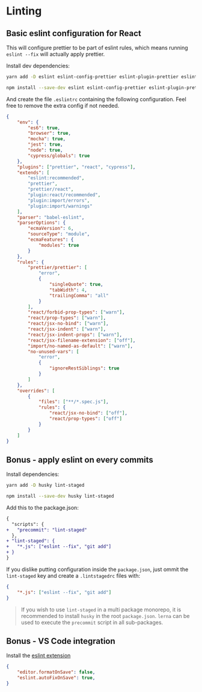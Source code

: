 # Linting

## Basic eslint configuration for React

This will configure prettier to be part of eslint rules, which means running `eslint --fix` will actually apply prettier.

Install dev dependencies:

```bash
yarn add -D eslint eslint-config-prettier eslint-plugin-prettier eslint-plugin-import eslint-plugin-jest eslint-plugin-jsx-a11y eslint-plugin-react eslint-plugin-cypress babel-eslint prettier

npm install --save-dev eslint eslint-config-prettier eslint-plugin-prettier eslint-plugin-import eslint-plugin-jest eslint-plugin-jsx-a11y eslint-plugin-react eslint-plugin-cypress babel-eslint prettier
```

And create the file `.eslintrc` containing the following configuration.
Feel free to remove the extra config if not needed.

```json
{
    "env": {
        "es6": true,
        "browser": true,
        "mocha": true,
        "jest": true,
        "node": true,
        "cypress/globals": true
    },
    "plugins": ["prettier", "react", "cypress"],
    "extends": [
        "eslint:recommended",
        "prettier",
        "prettier/react",
        "plugin:react/recommended",
        "plugin:import/errors",
        "plugin:import/warnings"
    ],
    "parser": "babel-eslint",
    "parserOptions": {
        "ecmaVersion": 6,
        "sourceType": "module",
        "ecmaFeatures": {
            "modules": true
        }
    },
    "rules": {
        "prettier/prettier": [
            "error",
            {
                "singleQuote": true,
                "tabWidth": 4,
                "trailingComma": "all"
            }
        ],
        "react/forbid-prop-types": ["warn"],
        "react/prop-types": ["warn"],
        "react/jsx-no-bind": ["warn"],
        "react/jsx-indent": ["warn"],
        "react/jsx-indent-props": ["warn"],
        "react/jsx-filename-extension": ["off"],
        "import/no-named-as-default": ["warn"],
        "no-unused-vars": [
            "error",
            {
                "ignoreRestSiblings": true
            }
        ]
    },
    "overrides": [
        {
            "files": ["**/*.spec.js"],
            "rules": {
                "react/jsx-no-bind": ["off"],
                "react/prop-types": ["off"]
            }
        }
    ]
}
```

## Bonus - apply eslint on every commits

Install dependencies:

```bash
yarn add -D husky lint-staged

npm install --save-dev husky lint-staged
```

Add this to the package.json:

```diff
{
  "scripts": {
+   "precommit": "lint-staged"
  },
+ "lint-staged": {
+   "*.js": ["eslint --fix", "git add"]
+ }
}
```

If you dislike putting configuration inside the `package.json`, just ommit the `lint-staged` key and create a `.lintstagedrc` files with:

```json
{
    "*.js": ["eslint --fix", "git add"]
}
```

> If you wish to use `lint-staged` in a multi package monorepo, it is recommended to install `husky` in the root `package.json`. `lerna` can be used to execute the `precommit` script in all sub-packages.

## Bonus - VS Code integration

Install the [eslint extension](https://marketplace.visualstudio.com/items?itemName=dbaeumer.vscode-eslint)

```json
{
    "editor.formatOnSave": false,
    "eslint.autoFixOnSave": true,
}
```
